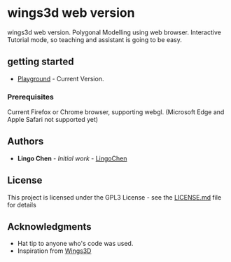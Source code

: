# wings3d web version
wings3d web version. Polygonal Modelling using web browser. Interactive Tutorial mode, so teaching and assistant is going to be easy.

## getting started
* [Playground](https://cdn.rawgit.com/lingochen/wings3d/trunk/html/index.html) - Current Version.

### Prerequisites
Current Firefox or Chrome browser, supporting webgl. (Microsoft Edge and Apple Safari not supported yet)

## Authors
* **Lingo Chen** - *Initial work* - [LingoChen](https://github.com/lingochen)

## License
This project is licensed under the GPL3 License - see the [LICENSE.md](LICENSE.md) file for details

## Acknowledgments
* Hat tip to anyone who's code was used.
* Inspiration from [Wings3D](http://www.wings3d.com)
